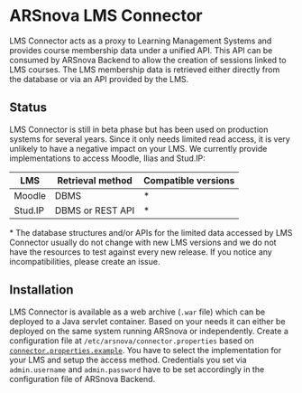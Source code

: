 # ARSnova LMS Connector

LMS Connector acts as a proxy to Learning Management Systems and provides course membership data under a unified API.
This API can be consumed by ARSnova Backend to allow the creation of sessions linked to LMS courses.
The LMS membership data is retrieved either directly from the database or via an API provided by the LMS.

## Status

LMS Connector is still in beta phase but has been used on production systems for several years.
Since it only needs limited read access, it is very unlikely to have a negative impact on your LMS.
We currently provide implementations to access Moodle, Ilias and Stud.IP:

| LMS     | Retrieval method   | Compatible versions |
|---------|--------------------|---------------------|
| Moodle  | DBMS               | *                   |
| Stud.IP | DBMS or REST API   | *                   |

\* The database structures and/or APIs for the limited data accessed by LMS Connector usually do not change with new LMS versions and we do not have the resources to test against every new release. If you notice any incompatibilities, please create an issue.

## Installation

LMS Connector is available as a web archive (`.war` file) which can be deployed to a Java servlet container.
Based on your needs it can either be deployed on the same system running ARSnova or independently.
Create a configuration file at `/etc/arsnova/connector.properties` based on
[`connector.properties.example`](connector-service/src/main/resources/connector.properties.example).
You have to select the implementation for your LMS and setup the access method.
Credentials you set via `admin.username` and `admin.password` have to be set accordingly in the configuration file of ARSnova Backend.

